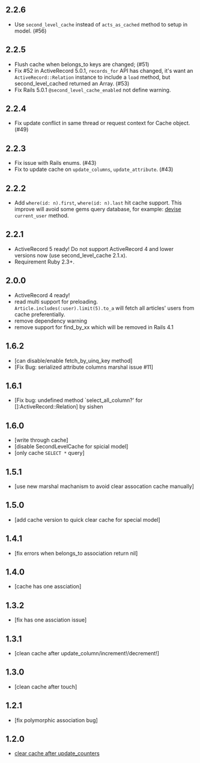 2.2.6
-----

* Use `second_level_cache` instead of `acts_as_cached` method to setup in model. (#56)

2.2.5
-----

* Flush cache when belongs_to keys are changed; (#51)
* Fix #52 in ActiveRecord 5.0.1, `records_for` API has changed, it's want an `ActiveRecord::Relation` instance to include a `load` method, but second_level_cached returned an Array. (#53)
* Fix Rails 5.0.1 `@second_level_cache_enabled` not define warning.

2.2.4
-----

* Fix update conflict in same thread or request context for Cache object. (#49)

2.2.3
-----

* Fix issue with Rails enums. (#43)
* Fix to update cache on `update_columns`, `update_attribute`. (#43)

2.2.2
-----

* Add `where(id: n).first`, `where(id: n).last` hit cache support. This improve will avoid some gems query database, for example: [devise](https://github.com/plataformatec/devise) `current_user` method.

2.2.1
-----

* ActiveRecord 5 ready! Do not support ActiveRecord 4 and lower versions now (use second_level_cache 2.1.x).
* Requirement Ruby 2.3+.

2.0.0
-----

* ActiveRecord 4 ready!
* read multi support for preloading. `Article.includes(:user).limit(5).to_a` will fetch all articles' users from cache preferentially.
* remove dependency warning
* remove support for find_by_xx which will be removed in Rails 4.1

1.6.2
-----

* [can disable/enable fetch_by_uinq_key method]
* [Fix Bug: serialized attribute columns marshal issue #11]

1.6.1
-----

* [Fix bug: undefined method `select_all_column?' for []:ActiveRecord::Relation] by sishen

1.6.0
-----

* [write through cache]
* [disable SecondLevelCache for spicial model]
* [only cache `SELECT *` query]

1.5.1
-----

* [use new marshal machanism to avoid clear assocation cache manually]

1.5.0
-----

* [add cache version to quick clear cache for special model]

1.4.1
-----

* [fix errors when belongs_to association return nil]

1.4.0
-----

* [cache has one assciation]

1.3.2
-----

* [fix has one assciation issue]

1.3.1
-----

* [clean cache after update_column/increment!/decrement!]

1.3.0
-----

* [clean cache after touch]

1.2.1
-----

* [fix polymorphic association bug]

1.2.0
-----

* [clear cache after update_counters](https://github.com/csdn-dev/second_level_cache/commit/240dde81199124092e0e8ad0500c167ac146e301)





